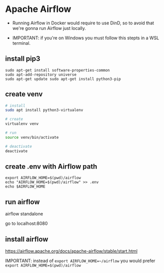 # Apache Airflow

- Running Airflow in Docker would require to use DinD, so to avoid that we're gonna run Airflow just locally.

- IMPORTANT: if you're on Windows you must follow this stepts in a WSL terminal.

## install pip3

```
sudo apt-get install software-properties-common
sudo apt-add-repository universe
sudo apt-get update sudo apt-get install python3-pip
```

## create venv

```bash
# install
sudo apt install python3-virtualenv

# create
virtualenv venv

# run
source venv/bin/activate

# deactivate
deactivate
```

## create .env with Airflow path

```
export AIRFLOW_HOME=$(pwd)/airflow
echo "AIRFLOW_HOME=$(pwd)/airflow" >> .env
echo $AIRFLOW_HOME
```

## run airflow

airflow standalone

go to localhost:8080

## install airflow

https://airflow.apache.org/docs/apache-airflow/stable/start.html

IMPORTANT: instead of `export AIRFLOW_HOME=~/airflow` you would prefer `export AIRFLOW_HOME=$(pwd)/airflow`

<!--
## install airflow from pypi using pip

```
pip install apache-airflow
```

## initialize the database and default user

```
airflow db init
airflow users create -e admin@example.org -f John -l Doe -p admin -r Admin -u admin
airflow users list
```

## start the webserver

```bash
# default 8080
airflow webserver

# set port
airflow webserver -p 8081
```

## start the scheduler

```
airflow scheduler
```
-->
